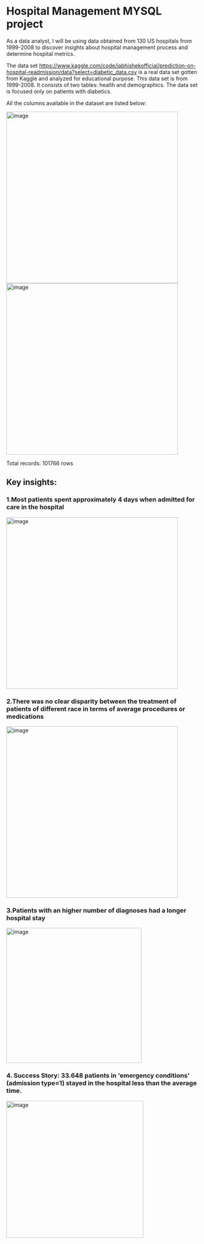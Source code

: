 # Hospital Management MYSQL project

As a data analyst, I will be using data obtained from 130 US hospitals from 1999-2008 to discover insights about hospital management process and determine hospital metrics.

The data set https://www.kaggle.com/code/iabhishekofficial/prediction-on-hospital-readmission/data?select=diabetic_data.csv is a real data set gotten from Kaggle and analyzed for educational purpose. This data set is from 1999-2008. It consists of two tables: health and demographics. The data set is focused only on patients with diabetics.

All the columns available in the dataset are listed below:

<img width="452" alt="image" src="https://github.com/TommasoAnnicchiarico/SQL/assets/131861258/61f410cd-f60b-4528-b352-f04c59cdde3a">

<img width="452" alt="image" src="https://github.com/TommasoAnnicchiarico/SQL/assets/131861258/e109d09d-0390-4187-8a0c-da7e64236ee4">



Total records: 101766 rows



## Key insights:

### 1.Most patients spent approximately 4 days when admitted for care in the hospital 
<img width="452" alt="image" src="https://github.com/TommasoAnnicchiarico/SQL/assets/131861258/290089b5-83fc-48f0-aebd-590fbf57a5dd">







### 2.There was no clear disparity between the treatment of patients of different race in terms of average procedures or medications
 <img width="452" alt="image" src="https://github.com/TommasoAnnicchiarico/SQL/assets/131861258/930dc80f-cb1f-430f-b3c0-88e5b83f8131">







### 3.Patients with an higher number of diagnoses had a longer hospital stay

 <img width="356" alt="image" src="https://github.com/TommasoAnnicchiarico/SQL/assets/131861258/bdbe0cd4-b3d7-48cb-b9b5-e94f4312be78">








### 4. Success Story: 33.648 patients  in 'emergency conditions' (admission type=1) stayed in the hospital less than the average time.
<img width="361" alt="image" src="https://github.com/TommasoAnnicchiarico/SQL/assets/131861258/0d419f91-e79f-44de-8e4a-6ae0e8918f32">
 

